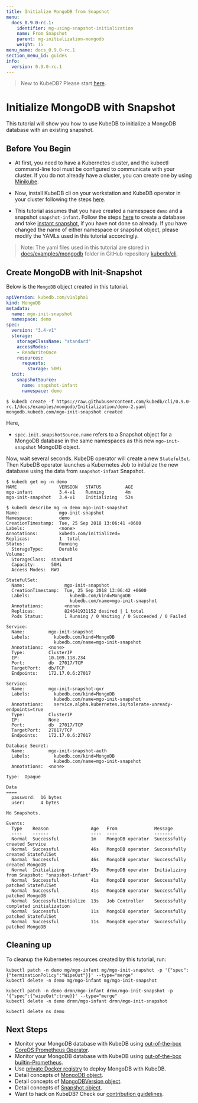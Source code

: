 ```yaml
---
title: Initialize MongoDB from Snapshot
menu:
  docs_0.9.0-rc.1:
    identifier: mg-using-snapshot-initialization
    name: From Snapshot
    parent: mg-initialization-mongodb
    weight: 15
menu_name: docs_0.9.0-rc.1
section_menu_id: guides
info:
  version: 0.9.0-rc.1
---
```


> New to KubeDB? Please start [here](/docs/0.9.0-rc.1/concepts/README).

# Initialize MongoDB with Snapshot

This tutorial will show you how to use KubeDB to initialize a MongoDB database with an existing snapshot.

## Before You Begin

- At first, you need to have a Kubernetes cluster, and the kubectl command-line tool must be configured to communicate with your cluster. If you do not already have a cluster, you can create one by using [Minikube](https://github.com/kubernetes/minikube).

- Now, install KubeDB cli on your workstation and KubeDB operator in your cluster following the steps [here](/docs/0.9.0-rc.1/setup/install).

- This tutorial assumes that you have created a namespace `demo` and a snapshot `snapshot-infant`. Follow the steps [here](/docs/0.9.0-rc.1/guides/mongodb/snapshot/backup-and-restore) to create a database and take [instant snapshot](/docs/0.9.0-rc.1/guides/mongodb/snapshot/backup-and-restore#instant-backups), if you have not done so already. If you have changed the name of either namespace or snapshot object, please modify the YAMLs used in this tutorial accordingly.

> Note: The yaml files used in this tutorial are stored in [docs/examples/mongodb](https://github.com/kubedb/cli/tree/master/docs/examples/mongodb) folder in GitHub repository [kubedb/cli](https://github.com/kubedb/cli).

## Create MongoDB with Init-Snapshot

Below is the `MongoDB` object created in this tutorial.

```yaml
apiVersion: kubedb.com/v1alpha1
kind: MongoDB
metadata:
  name: mgo-init-snapshot
  namespace: demo
spec:
  version: "3.4-v1"
  storage:
    storageClassName: "standard"
    accessModes:
    - ReadWriteOnce
    resources:
      requests:
        storage: 50Mi
  init:
    snapshotSource:
      name: snapshot-infant
      namespace: demo
```

```console
$ kubedb create -f https://raw.githubusercontent.com/kubedb/cli/0.9.0-rc.1/docs/examples/mongodb/Initialization/demo-2.yaml
mongodb.kubedb.com/mgo-init-snapshot created
```

Here,

- `spec.init.snapshotSource.name` refers to a Snapshot object for a MongoDB database in the same namespaces as this new `mgo-init-snapshot` MongoDB object.

Now, wait several seconds. KubeDB operator will create a new `StatefulSet`. Then KubeDB operator launches a Kubernetes Job to initialize the new database using the data from `snapshot-infant` Snapshot.

```console
$ kubedb get mg -n demo
NAME                VERSION   STATUS         AGE
mgo-infant          3.4-v1    Running        4m
mgo-init-snapshot   3.4-v1    Initializing   53s

$ kubedb describe mg -n demo mgo-init-snapshot
Name:               mgo-init-snapshot
Namespace:          demo
CreationTimestamp:  Tue, 25 Sep 2018 13:06:41 +0600
Labels:             <none>
Annotations:        kubedb.com/initialized=
Replicas:           1  total
Status:             Running
  StorageType:      Durable
Volume:
  StorageClass:  standard
  Capacity:      50Mi
  Access Modes:  RWO

StatefulSet:
  Name:               mgo-init-snapshot
  CreationTimestamp:  Tue, 25 Sep 2018 13:06:42 +0600
  Labels:               kubedb.com/kind=MongoDB
                        kubedb.com/name=mgo-init-snapshot
  Annotations:        <none>
  Replicas:           824641931152 desired | 1 total
  Pods Status:        1 Running / 0 Waiting / 0 Succeeded / 0 Failed

Service:
  Name:         mgo-init-snapshot
  Labels:         kubedb.com/kind=MongoDB
                  kubedb.com/name=mgo-init-snapshot
  Annotations:  <none>
  Type:         ClusterIP
  IP:           10.109.118.234
  Port:         db  27017/TCP
  TargetPort:   db/TCP
  Endpoints:    172.17.0.6:27017

Service:
  Name:         mgo-init-snapshot-gvr
  Labels:         kubedb.com/kind=MongoDB
                  kubedb.com/name=mgo-init-snapshot
  Annotations:    service.alpha.kubernetes.io/tolerate-unready-endpoints=true
  Type:         ClusterIP
  IP:           None
  Port:         db  27017/TCP
  TargetPort:   27017/TCP
  Endpoints:    172.17.0.6:27017

Database Secret:
  Name:         mgo-init-snapshot-auth
  Labels:         kubedb.com/kind=MongoDB
                  kubedb.com/name=mgo-init-snapshot
  Annotations:  <none>
  
Type:  Opaque
  
Data
====
  password:  16 bytes
  user:      4 bytes

No Snapshots.

Events:
  Type    Reason                Age   From              Message
  ----    ------                ----  ----              -------
  Normal  Successful            1m    MongoDB operator  Successfully created Service
  Normal  Successful            46s   MongoDB operator  Successfully created StatefulSet
  Normal  Successful            46s   MongoDB operator  Successfully created MongoDB
  Normal  Initializing          45s   MongoDB operator  Initializing from Snapshot: "snapshot-infant"
  Normal  Successful            41s   MongoDB operator  Successfully patched StatefulSet
  Normal  Successful            41s   MongoDB operator  Successfully patched MongoDB
  Normal  SuccessfulInitialize  13s   Job Controller    Successfully completed initialization
  Normal  Successful            11s   MongoDB operator  Successfully patched StatefulSet
  Normal  Successful            11s   MongoDB operator  Successfully patched MongoDB
```

## Cleaning up

To cleanup the Kubernetes resources created by this tutorial, run:

```console
kubectl patch -n demo mg/mgo-infant mg/mgo-init-snapshot -p '{"spec":{"terminationPolicy":"WipeOut"}}' --type="merge"
kubectl delete -n demo mg/mgo-infant mg/mgo-init-snapshot

kubectl patch -n demo drmn/mgo-infant drmn/mgo-init-snapshot -p '{"spec":{"wipeOut":true}}' --type="merge"
kubectl delete -n demo drmn/mgo-infant drmn/mgo-init-snapshot

kubectl delete ns demo
```

## Next Steps

- Monitor your MongoDB database with KubeDB using [out-of-the-box CoreOS Prometheus Operator](/docs/0.9.0-rc.1/guides/mongodb/monitoring/using-coreos-prometheus-operator).
- Monitor your MongoDB database with KubeDB using [out-of-the-box builtin-Prometheus](/docs/0.9.0-rc.1/guides/mongodb/monitoring/using-builtin-prometheus).
- Use [private Docker registry](/docs/0.9.0-rc.1/guides/mongodb/private-registry/using-private-registry) to deploy MongoDB with KubeDB.
- Detail concepts of [MongoDB object](/docs/0.9.0-rc.1/concepts/databases/mongodb).
- Detail concepts of [MongoDBVersion object](/docs/0.9.0-rc.1/concepts/catalog/mongodb).
- Detail concepts of [Snapshot object](/docs/0.9.0-rc.1/concepts/snapshot).
- Want to hack on KubeDB? Check our [contribution guidelines](/docs/0.9.0-rc.1/CONTRIBUTING).
